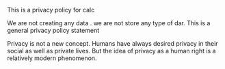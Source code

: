 This is a privacy policy for calc

We are not creating any data . we are not store any type of dar. This is a general privacy policy statement

Privacy is not a new concept. Humans have always desired privacy in their social as well as private lives. But the idea of privacy as a human right is a relatively modern phenomenon. 
